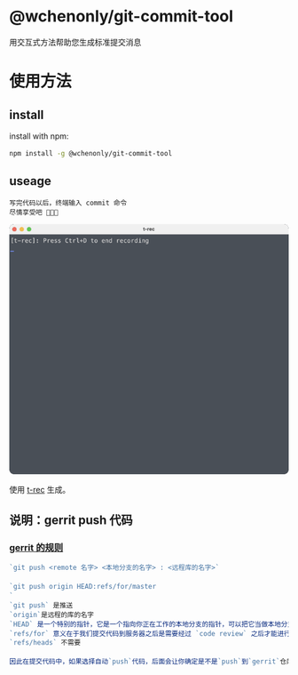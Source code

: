 # @wchenonly/git-commit-tool

用交互式方法帮助您生成标准提交消息

# 使用方法

## install

install with npm:

```bash
npm install -g @wchenonly/git-commit-tool
```

## useage

```bash
写完代码以后，终端输入 commit 命令
尽情享受吧 🎉🎉🎉
```

![demo](./demo/demo.gif)

使用 [t-rec](https://github.com/sassman/t-rec-rs) 生成。

## 说明：gerrit push 代码

### [gerrit 的规则](https://gerrit-documentation.storage.googleapis.com/Documentation/3.5.1/concept-refs-for-namespace.html)

```javascript
`git push <remote 名字> <本地分支的名字> : <远程库的名字>`

`git push origin HEAD:refs/for/master
`
`git push` 是推送
`origin`是远程的库的名字
`HEAD` 是一个特别的指针，它是一个指向你正在工作的本地分支的指针，可以把它当做本地分支的别名，`git` 这样就可以知道你工作在哪个分支
`refs/for` 意义在于我们提交代码到服务器之后是需要经过 `code review` 之后才能进行 `merge` 的
`refs/heads` 不需要

因此在提交代码中，如果选择自动`push`代码，后面会让你确定是不是`push`到`gerrit`仓库的，默认不是
```
